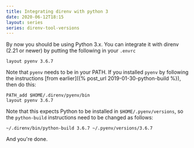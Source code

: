 ```yaml
---
title: Integrating direnv with python 3
date: 2020-06-12T18:15
layout: series
series: direnv-tool-versions
---
```


By now you should be using Python 3.x. You can integrate it with direnv (2.21 or newer)
by putting the following in your `.envrc`

```
layout pyenv 3.6.7
```

Note that `pyenv` needs to be in your PATH. If you installed `pyenv` by
following the instructions [from earlier]({% post_url 2019-01-30-python-build %}),
then do this:

```
PATH_add $HOME/.direnv/pyenv/bin
layout pyenv 3.6.7
```

Note that this expects Python to be installed in `$HOME/.pyenv/versions`, so
the `python-build` instructions need to be changed as follows:

```
~/.direnv/bin/python-build 3.6.7 ~/.pyenv/versions/3.6.7
```

And you're done.
